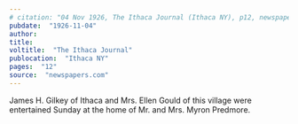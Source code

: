 ```yaml
---
# citation: "04 Nov 1926, The Ithaca Journal (Ithaca NY), p12, newspapers.com"
pubdate:  "1926-11-04"
author: 
title: 
voltitle:  "The Ithaca Journal"
publocation:  "Ithaca NY"
pages:  "12"
source:  "newspapers.com"
---
```

James H. Gilkey of Ithaca and Mrs. Ellen Gould of this village were entertained Sunday at the home of Mr. and Mrs. Myron Predmore.
